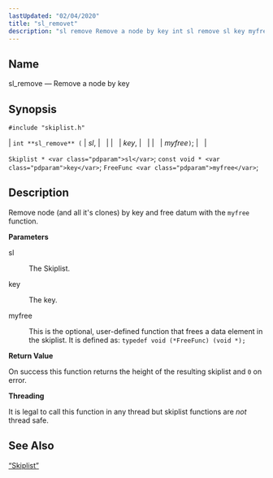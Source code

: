 ```yaml
---
lastUpdated: "02/04/2020"
title: "sl_removet"
description: "sl remove Remove a node by key int sl remove sl key myfree Skiplist sl const void key Free Func myfree Remove node and all it's clones by key and free datum with the myfree function sl The Skiplist key The key myfree This is the optional user defined function..."
---
```


<a name="apis.sl_remove"></a> 
## Name

sl_remove — Remove a node by key

## Synopsis

`#include "skiplist.h"`

| `int **sl_remove** (` | <var class="pdparam">sl</var>, |   |
|   | <var class="pdparam">key</var>, |   |
|   | <var class="pdparam">myfree</var>`)`; |   |

`Skiplist * <var class="pdparam">sl</var>`;
`const void * <var class="pdparam">key</var>`;
`FreeFunc <var class="pdparam">myfree</var>`;<a name="idp61085968"></a> 
## Description

Remove node (and all it's clones) by key and free datum with the `myfree` function.

**<a name="idp61087664"></a> Parameters**

<dl class="variablelist">

<dt>sl</dt>

<dd>

The Skiplist.

</dd>

<dt>key</dt>

<dd>

The key.

</dd>

<dt>myfree</dt>

<dd>

This is the optional, user-defined function that frees a data element in the skiplist. It is defined as: `typedef void (*FreeFunc) (void *);`

</dd>

</dl>

**<a name="idp61094576"></a> Return Value**

On success this function returns the height of the resulting skiplist and `0` on error.

**<a name="idp61095984"></a> Threading**

It is legal to call this function in any thread but skiplist functions are *not* thread safe.

<a name="idp61097568"></a> 
## See Also

[“Skiplist”](/momentum/3/3-api/structs-skiplist)